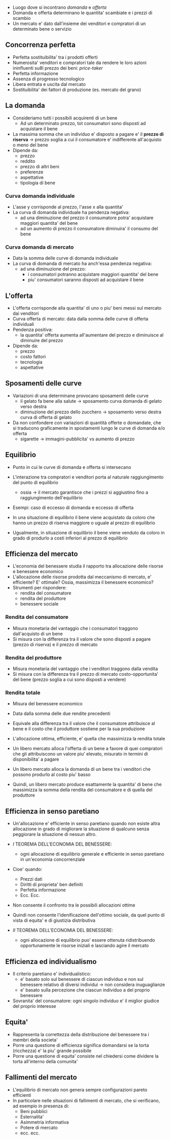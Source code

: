 - Luogo dove si incontrano *domanda* e *offerta*
- Domanda e offerta determinano le quantita' scambiate e i prezzi di scambio
- Un mercato e' dato dall'insieme dei venditori e compratori di un determinato bene o servizio

## Concorrenza perfetta
- Perfetta sostituibilita' tra i prodotti offerti
- Numerosita' venditori e compratori tale da rendere le loro azioni ininfluenti su8l prezzo dei beni: *price-taker*
- Perfetta informazione
- Assenza di progresso tecnologico
- Libera entrata e uscita dal mercato
- Sostituibilita' dei fattori di produzione (es. mercato del grano)

## La domanda
- Consideriamo tutti i possibili acquirenti di un bene 
	- Ad un determinato prezzo, tot consumatori sono disposti ad acquistare il bene
- La massima somma che un individuo e' disposto a pagare e' il **prezzo di riserva** $\rightarrow$ prezzo soglia a cui il consumatore e' indifferente all'acquisto o meno del bene
- Dipende da: 
	- prezzo
	- reddito
	- prezzo di altri beni
	- preferenze
	- aspettative
	- tipologia di bene

### Curva domanda individuale
- L'asse y corrisponde al prezzo, l'asse x alla quantita'
- La curva di domanda individuale ha pendenza negativa:
	- ad una diminuzione del prezzo il consumatore potra' acquistare maggiori quantita' del bene
	- ad un aumento di prezzo il consumatore diminuira' il consumo del bene 

### Curva domanda di mercato
- Data la somma delle curve di domanda individuale
- La curva di domanda di mercato ha anch'essa pendenza negativa:
	- ad una diminuzione del prezzo:
		- i consumatori potranno acquistare maggiori quantita' del bene
		- piu' consumatori saranno disposti ad acquistare il bene 

## L'offerta
- L'offerta corrisponde alla quantita' di uno o piu' beni messi sul mercato dai venditori
- Curva offerta di mercato: data dalla somma delle curve di offerta individuali
- Pendenza positiva:
	- la quantita' offerta aumenta all'aumentare del prezzo e diminuisce al diminuire del prezzo
- Dipende da:
	- prezzo
	- costo fattori
	- tecnologia
	- aspettative

## Sposamenti delle curve
- Variazioni di una determinane provocano sposamenti delle curve
	- il gelato fa bene alla salute $\rightarrow$ sposamento curva domanda di gelato verso destra
	- diminuzione del prezzo dello zucchero $\rightarrow$ sposamento verso destra curva di offerta di gelato
- Da non confondere con variazioni di quantità offerte o domandate, che si traducono graficamente in spostamenti lungo le curve di domanda e/o offerta
	- sigarette $\rightarrow$ immagini-pubblicita' vs aumento di prezzo

## Equilibrio
- Punto in cui le curve di domanda e offerta si intersecano
- L'interazione tra compratori e venditori porta al naturale raggiungimento del punto di equilibrio
	- ossia $\rightarrow$ il mercato garantisce che i prezzi si aggiustino fino a raggiungimento dell'equilibrio
- Esempi: caso di eccesso di domanda e eccesso di offerta

- In una situazione di equilibrio il bene viene acquistato da coloro che hanno un prezzo di riserva maggiore o uguale al prezzo di equilibrio
- Ugualmente, in situazione di equilibrio il bene viene venduto da coloro in grado di produrlo a costi inferiori al prezzo di equilibrio

## Efficienza del mercato
- L'economia del benessere studia il rapporto tra allocazione delle risorse e benessere economico
- L'allocazione delle risorse prodotta dal meccanismo di mercato, e' efficiente? E' ottimale? Ossia, massimizza il benessere economico?
- Strumenti per rispondere:
	- rendita del consumatore
	- rendita del produttore
	- benessere sociale

### Rendita del consumatore
- Misura monetaria del vantaggio che i consumatori traggono dall'acquisto di un bene
- Si misura con la differenza tra il valore che sono disposti a pagare (prezzo di riserva) e il prezzo di mercato

### Rendita del produttore
- Misura monetaria del vantaggio che i venditori traggono dalla vendita
- Si misura con la differenza tra il prezzo di mercato costo-opportunita' del bene (prezzo soglia a cui sono disposti a vendere)

### Rendita totale
- Misura del benessere economico
- Data dalla somma delle due rendite precedenti
- Equivale alla differenza tra il valore che il consumatore attribuisce al bene e il costo che il produttore sostiene per la sua produzione
- L'allocazione ottima, efficiente, e' quella che massimizza la rendita totale

- Un libero mercato alloca l'offerta di un bene a favore di quei compratori che gli attribuiscono un valore piu' elevato, misurato in termini di disponibilita' a pagare
- Un libero mercato alloca la domanda di un bene tra i venditori che possono produrlo al costo piu' basso
- Quindi, un libero mercato produce esattamente la quantita' di bene che massimizza la somma della rendita del consumatore e di quella del produttore

## Efficienza in senso paretiano
- Un'allocazione e' efficiente in senso paretiano quando non esiste altra allocazione in grado di migliorare la situazione di qualcuno senza peggiorare la situazione di nessun altro.
- $I$ TEOREMA DELL'ECONOMIA DEL BENESSERE: 
	- ogni allocazione di equilibrio generale e efficiente in senso paretiano in un'economia concorrenziale
- Cioe' quando:
	- Prezzi dati
	- Diritti di proprieta' ben definiti
	- Perfetta informazione
	- Ecc. Ecc.

- Non consente il confronto tra le possibili allocazioni ottime
- Quindi non consente l'idenificazione dell'ottimo sociale, da quel punto di vista di equita' e di giustizia distributiva
- $II$ TEOREMA DELL'ECONOMIA DEL BENESSERE:
	- ogni allocazione di equilibrio puo' essere ottenuta ridistribuendo opportunamente le risorse iniziali e lasciando agire il mercato

## Efficienza ed individualismo
- Il criterio paretiano e' individualistico:
	- e' basato solo sul benessere di ciascun individuo e non sul benessere relativo di diversi individui $\rightarrow$ non considera inuguaglianze
	- e' basato sulla percezione che ciascun individuo a del proprio benessere
- Sovranita' del consumatore: ogni singolo individuo e' il miglior giudice del proprio interesse

## Equita'
- Rappresenta la correttezza della distribuzione del benessere tra i membri della societa'
- Porre una questione di efficienza significa domandarsi se la torta (ricchezza) e' la piu' grande possibile
- Porre una questione di equita' consiste nel chiedersi come dividere la torta all'interno della comunita'

## Fallimenti del mercato
- L'equilibrio di mercato non genera sempre configurazioni pareto efficienti
- In particolare nelle situazioni di fallimenti di mercato, che si verificano, ad esempio in presenza di:
	- Beni pubblici
	- Esternalita'
	- Asimmetria informativa
	- Potere di mercato
	- ecc. ecc.